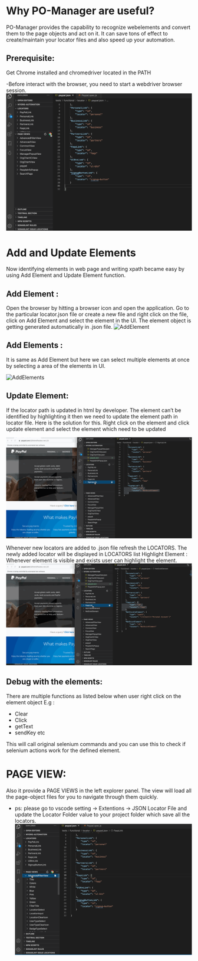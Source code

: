 
# Why PO-Manager are useful?
PO-Manager provides the capability to recognize webelements and convert them to the page objects and act on it.
It can save tons of effect to create/maintain your locator files and also speed up your automation.

## Prerequisite: 
Get Chrome installed and chromedriver located in the PATH

-Before interact with the browser, you need to start a webdriver browser session.
![StartBrowser](https://github.com/zzhengjian/PO-Manager/blob/main/docs/StartBrowser.gif)

# Add and Update Elements
Now identifying elements in web page and writing xpath became easy by using Add Element and Update Element function.

## Add Element : 
Open the browser by hitting a browser icon and open the application. Go to the particular locator.json file or create a new file and right click on the file, click on Add Element and select the element in the UI. The element object is getting generated automatically in .json file.
![AddElement](https://github.com/zzhengjian/PO-Manager/blob/main/docs/AddElement.gif)

## Add Elements : 
It is same as Add Element but here we can select multiple elements at once by selecting a area of the elements in UI. 

![AddElements](https://github.com/zzhengjian/PO-Manager/blob/main/docs/AddElements.gif)

## Update Element:
If the locator path is updated in html by developer. The element can’t be identified by highlighting it then we need to update the element path in locator file. Here is the solution for this.
Right click on the element and click update element and select the element which need to be updated

![UpdateLocator](https://github.com/zzhengjian/PO-Manager/blob/main/docs/UpdateLocator.gif)


Whenever new locators are added to .json file refresh the LOCATORS. The newly added locator will be displayed in LOCATORS list
Highlight Element : Whenever element is visible and exists user can highlight the element.
![Highlights](https://github.com/zzhengjian/PO-Manager/blob/main/docs/HighlightElement.gif)


## Debug with the elements:
There are multiple functions as listed below when user right click on the element object
 E.g : 
  *	Clear
  *	Click
  * getText
  * sendKey etc

This will call original selenium commands and you can use this to check if selenium actions work for the defined element.

# PAGE VIEW:
   Also it provide a PAGE VIEWS in the left explorer panel. The view will load all the page-object files for you to navigate through them quickly.
  * ps: please go to vscode setting -> Extentions -> JSON Locator File and update the Locator Folder value to your project folder which save all the locators.
![PageViews](https://github.com/zzhengjian/PO-Manager/blob/main/docs/PageViews.gif)
   



